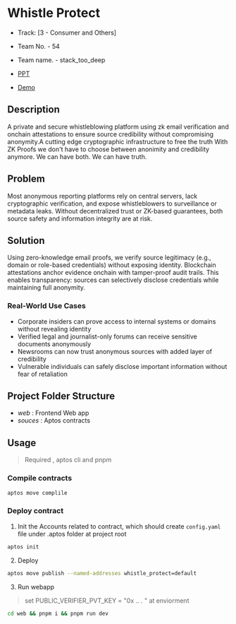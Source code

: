 # Whistle Protect

- Track: [3 - Consumer and Others]
- Team No. - 54
- Team name. - stack_too_deep

- [PPT](https://docs.google.com/presentation/d/1hYLo6Jg1IDdvzM5RSCeRwlUGgOP8kvVBDWbvF8oChlE/edit?usp=sharing)

- [Demo](https://youtu.be/Uds2chmb9Dk) 

## Description

A private and secure whistleblowing platform using zk email verification and onchain attestations to ensure source credibility without compromising anonymity.A cutting edge cryptographic infrastructure to free the truth With ZK Proofs we don't have to choose between anonimity and credibility anymore. We can have both. We can have truth.

## Problem

Most anonymous reporting platforms rely on central servers, lack cryptographic verification, and expose whistleblowers to surveillance or metadata leaks. Without decentralized trust or ZK-based guarantees, both source safety and information integrity are at risk.

## Solution
Using zero-knowledge email proofs, we verify source legitimacy (e.g., domain or role-based credentials) without exposing identity. Blockchain attestations anchor evidence onchain with tamper-proof audit trails. This enables transparency: sources can selectively disclose credentials while maintaining full anonymity.

### Real-World Use Cases

- Corporate insiders can prove access to internal systems or domains without revealing identity
- Verified legal and journalist-only forums can receive sensitive documents anonymously
- Newsrooms can now trust anonymous sources with added layer of credibility
- Vulnerable individuals can safely disclose important information without fear of retaliation

## Project Folder Structure
- *web* : Frontend Web app
- *souces* : Aptos contracts

## Usage 

> Required , aptos cli and pnpm 

### Compile contracts

```bash
aptos move complile
```

### Deploy contract

 1. Init the Accounts related to contract, which should create `config.yaml` file under .aptos folder at project root
 ```bash
aptos init
 ```

 2. Deploy

 ```bash
aptos move publish --named-addresses whistle_protect=default
 ```

 3. Run webapp
> set PUBLIC_VERIFIER_PVT_KEY = "0x .. . " at enviorment
```bash
cd web && pnpm i && pnpm run dev
```


